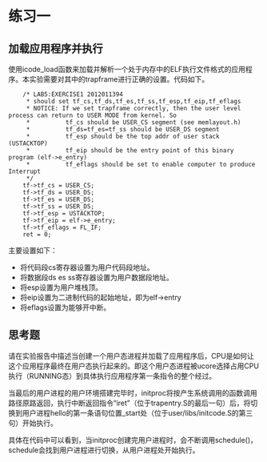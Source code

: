 # 练习一
## 加载应用程序并执行

使用icode_load函数来加载并解析一个处于内存中的ELF执行文件格式的应用程序。本实验需要对其中的trapframe进行正确的设置。代码如下。

```
    /* LAB5:EXERCISE1 2012011394     * should set tf_cs,tf_ds,tf_es,tf_ss,tf_esp,tf_eip,tf_eflags     * NOTICE: If we set trapframe correctly, then the user level process can return to USER MODE from kernel. So     *          tf_cs should be USER_CS segment (see memlayout.h)     *          tf_ds=tf_es=tf_ss should be USER_DS segment     *          tf_esp should be the top addr of user stack (USTACKTOP)     *          tf_eip should be the entry point of this binary program (elf->e_entry)     *          tf_eflags should be set to enable computer to produce Interrupt     */    tf->tf_cs = USER_CS;    tf->tf_ds = USER_DS;    tf->tf_es = USER_DS;    tf->tf_ss = USER_DS;    tf->tf_esp = USTACKTOP;    tf->tf_eip = elf->e_entry;    tf->tf_eflags = FL_IF;    ret = 0;
```
主要设置如下：
- 将代码段cs寄存器设置为用户代码段地址。
- 将数据段ds es ss寄存器设置为用户数据段地址。
- 将esp设置为用户堆栈顶。
- 将eip设置为二进制代码的起始地址，即为elf->entry
- 将eflags设置为能够开中断。

## 思考题
请在实验报告中描述当创建一个用户态进程并加载了应用程序后，CPU是如何让这个应用程序最终在用户态执行起来的。即这个用户态进程被ucore选择占用CPU执行（RUNNING态）到具体执行应用程序第一条指令的整个经过。

当最后的用户进程的用户环境搭建完毕时，initproc将按产生系统调用的函数调用路径原路返回，执行中断返回指令“iret”（位于trapentry.S的最后一句）后，将切换到用户进程hello的第一条语句位置_start处（位于user/libs/initcode.S的第三句）开始执行。

具体在代码中可以看到，当initproc创建完用户进程时，会不断调用schedule()，schedule会找到用户进程进行切换，从用户进程处开始执行。